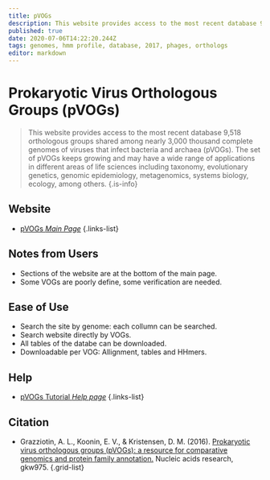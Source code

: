 ```yaml
---
title: pVOGs
description: This website provides access to the most recent database 9,518 orthologous groups shared among nearly 3,000 thousand complete genomes of viruses that infect bacteria and archaea.
published: true
date: 2020-07-06T14:22:20.244Z
tags: genomes, hmm profile, database, 2017, phages, orthologs
editor: markdown
---
```


# Prokaryotic Virus Orthologous Groups (pVOGs)

> This website provides access to the most recent database 9,518 orthologous groups shared among nearly 3,000 thousand complete genomes of viruses that infect bacteria and archaea (pVOGs). The set of pVOGs keeps growing and may have a wide range of applications in different areas of life sciences including taxonomy, evolutionary genetics, genomic epidemiology, metagenomics, systems biology, ecology, among others.
{.is-info}

 

## Website 

- [pVOGs *Main Page*](http://dmk-brain.ecn.uiowa.edu/pVOGs/)
 {.links-list}
 
## Notes from Users
- Sections of the website are at the bottom of the main page.
- Some VOGs are poorly define, some verification are needed.

## Ease of Use
- Search the site by genome: each collumn can be searched.
- Search website directly by VOGs.
- All tables of the databe can be downloaded.
- Downloadable per VOG: Allignment, tables and HHmers.

## Help
- [pVOGs Tutorial *Help page*](http://dmk-brain.ecn.uiowa.edu/pVOGs/tutorial.html#)
{.links-list}

## Citation

- Grazziotin, A. L., Koonin, E. V., & Kristensen, D. M. (2016). [Prokaryotic virus orthologous groups (pVOGs): a resource for comparative genomics and protein family annotation.](https://academic.oup.com/nar/article/45/D1/D491/2333930) Nucleic acids research, gkw975.
{.grid-list}